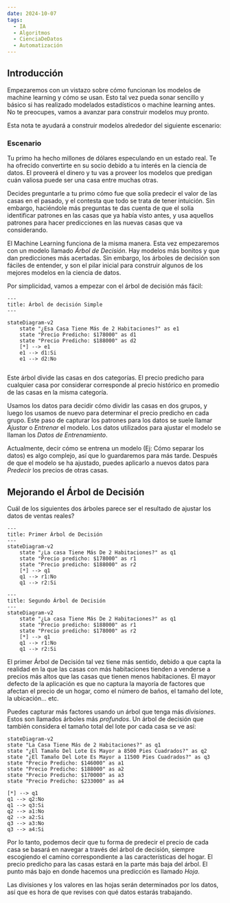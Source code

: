 ```yaml
---
date: 2024-10-07
tags:
  - IA
  - Algoritmos
  - CienciaDeDatos
  - Automatización
---
```


## Introducción
Empezaremos con un vistazo sobre cómo funcionan los modelos de machine learning y cómo se usan. Esto tal vez pueda sonar sencillo y básico si has realizado modelados estadísticos o machine learning antes. No te preocupes, vamos a avanzar para construir modelos muy pronto.

Esta nota te ayudará a construir modelos alrededor del siguiente escenario:
### Escenario

Tu primo ha hecho millones de dólares especulando en un estado real. Te ha ofrecido convertirte en su socio debido a tu interés en la ciencia de datos. El proveerá el dinero y tu vas a proveer los modelos que predigan cuán valiosa puede ser una casa entre muchas otras.

Decides preguntarle a tu primo cómo fue que solía predecir el valor de las casas en el pasado, y el contesta que todo se trata de tener intuición. Sin embargo, haciéndole más preguntas te das cuenta de que el solía identificar patrones en las casas que ya había visto antes, y usa aquellos patrones para hacer predicciones en las nuevas casas que va considerando.

El Machine Learning funciona de la misma manera. Esta vez empezaremos con un modelo llamado *Árbol de Decisión*. Hay modelos más bonitos y que dan predicciones más acertadas. Sin embargo, los árboles de decisión son fáciles de entender, y son el pilar inicial para construir algunos de los mejores modelos en la ciencia de datos.

Por simplicidad, vamos a empezar con el árbol de decisión más fácil:

```mermaid
---
title: Árbol de decisión Simple
---

stateDiagram-v2
	state "¿Esa Casa Tiene Más de 2 Habitaciones?" as e1
	state "Precio Predicho: $178000" as d1
	state "Precio Predicho: $188000" as d2
	[*] --> e1
	e1 --> d1:Si
	e1 --> d2:No
	
```

Este árbol divide las casas en dos categorías. El precio predicho para cualquier casa por considerar corresponde al precio histórico en promedio de las casas en la misma categoría.

Usamos los datos para decidir cómo dividir las casas en dos grupos, y luego los usamos de nuevo para determinar el precio predicho en cada grupo. Este paso de capturar los patrones para los datos se suele llamar *Ajustar* o *Entrenar* el modelo. Los datos utilizados para ajustar el modelo se llaman los *Datos de Entrenamiento*.

Actualmente, decir cómo se entrena un modelo (Ej: Cómo separar los datos) es algo complejo, así que lo guardaremos para más tarde. Después de que el modelo se ha ajustado, puedes aplicarlo a nuevos datos para *Predecir* los precios de otras casas.

## Mejorando el Árbol de Decisión
Cuál de los siguientes dos árboles parece ser el resultado de ajustar los datos de ventas reales?

```mermaid
---
title: Primer Árbol de Decisión
---
stateDiagram-v2
	state "¿La casa Tiene Más De 2 Habitaciones?" as q1
	state "Precio predicho: $178000" as r1
	state "Precio predicho: $188000" as r2
	[*] --> q1
	q1 --> r1:No
	q1 --> r2:Si
```

```mermaid
---
title: Segundo Árbol de Decisión
---
stateDiagram-v2
	state "¿La casa Tiene Más De 2 Habitaciones?" as q1
	state "Precio predicho: $188000" as r1
	state "Precio predicho: $178000" as r2
	[*] --> q1
	q1 --> r1:No
	q1 --> r2:Si
```

El primer Árbol de Decisión tal vez tiene más sentido, debido a que capta la realidad en la que las casas con más habitaciones tienden a venderse a precios más altos que las casas que tienen menos habitaciones. El mayor defecto de la aplicación es que no captura la mayoría de factores que afectan el precio de un hogar, como el número de baños, el tamaño del lote, la ubicación... etc.

Puedes capturar más factores usando un árbol que tenga más *divisiones*. Estos son llamados árboles más *profundos*. Un árbol de decisión que también considera el tamaño total del lote por cada casa se ve así:

```mermaid
stateDiagram-v2
state "La Casa Tiene Más de 2 Habitaciones?" as q1
state "¿El Tamaño Del Lote Es Mayor a 8500 Pies Cuadrados?" as q2
state "¿El Tamaño Del Lote Es Mayor a 11500 Pies Cuadrados?" as q3
state "Precio Predicho: $146000" as a1
state "Precio Predicho: $188000" as a2
state "Precio Predicho: $170000" as a3
state "Precio Predicho: $233000" as a4

[*] --> q1
q1 --> q2:No
q1 --> q3:Si
q2 --> a1:No
q2 --> a2:Si
q3 --> a3:No
q3 --> a4:Si
```

Por lo tanto, podemos decir que tu forma de predecir el precio de cada casa se basará en navegar a través del árbol de decisión, siempre escogiendo el camino correspondiente a las características del hogar. El precio predicho para las casas estará en la parte más baja del árbol. El punto más bajo en donde hacemos una predicción es llamado *Hoja*.

Las divisiones y los valores en las hojas serán determinados por los datos, así que es hora de que revises con qué datos estarás trabajando. 
